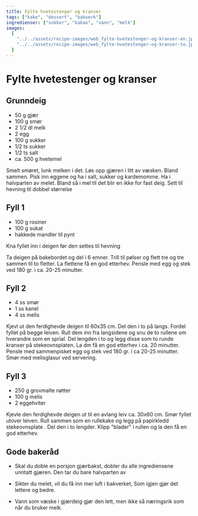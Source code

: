 ```yaml
---
title: Fylte hvetestenger og kranser
tags: ["kake", "dessert", "bakverk"]
ingredienser: ["sukker", "kakao", "vann", "melk"]
images:
  [
    "../../assets/recipe-images/web_fylte-hvetestenger-og-kranser-en.jpg",
    "../../assets/recipe-images/web_fylte-hvetestenger-og-kranser-to.jpg",
  ]
---
```


# Fylte hvetestenger og kranser

## Grunndeig

- 50 g gjær
- 100 g smør
- 2 1/2 dl melk
- 2 egg
- 100 g sukker
- 1/2 ts sukker
- 1/2 ts salt
- ca. 500 g hvetemel

Smelt smøret, lunk melken i det. Løs opp gjæren i litt av væsken. Bland sammen. Pisk inn eggene og ha i salt, sukker og kardemomme. Ha i halvparten av melet. Bland så i mel til det blir en ikke for fast deig. Sett til hevning til dobbel størrelse

## Fyll 1

- 100 g rosiner
- 100 g sukat
- hakkede mandler til pynt

Kna fyllet inn i deigen før den settes til hevning

Ta deigen på bakebordet og del i 6 emner. Trill til pølser og flett tre og tre sammen til to fletter. La flettene få en god etterhev. Pensle med egg og stek ved 180 gr. i ca. 20-25 minutter.

## Fyll 2

- 4 ss smør
- 1 ss kanel
- 4 ss melis

Kjevl ut den ferdighevde deigen til 60x35 cm. Del den i to på langs. Fordel fyllet på begge leiven. Rull dem inn fra langsidene og snu de to rullene om hverandre som en sprial. Del lengden i to og legg disse som to runde kranser på stekeovnsplaten. La dm få en god etterhev i ca. 20 minutter. Pensle med sammenpisket egg og stek ved 180 gr. i ca 20-25 minutter. Smør med melisglasur ved servering.

## Fyll 3

- 250 g grovmalte nøtter
- 100 g melis
- 2 eggehviter

Kjevle den ferdighevde deigen ut til en avlang leiv ca. 30x60 cm. Smør fyllet utover leiven. Rull sammen som en rullekake og legg på papirkledd stekeovnsplate . Del den i to lengder. Klipp "blader" i rullen og la den få en god etterhev.

## Gode bakeråd

- Skal du doble en porsjon gjærbakst, dobler du alle ingrediensene unntatt gjæren. Den tar du bare halvparten av

- Sikter du melet, vil du få inn mer luft i bakverket, Som igjen gjør det lettere og bedre.

- Vann som væske i gjærdeig gjør den lett, men ikke så næringsrik som når du bruker melk.
